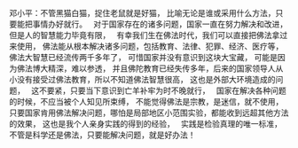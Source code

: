 邓小平：不管黑猫白猫，捉住老鼠就是好猫，
比喻无论是谁或采用什么方法，只要能把事情办好就行。
&nbsp;
对于国家存在的诸多问题，国家一直在努力解决和改进，
但是人的智慧能力毕竟有限，
&nbsp;
有幸我们生在佛法时代，我们可以直接把佛法拿过来使用，
佛法能从根本解决诸多问题，包括教育、法律、犯罪、经济、医疗等，
&nbsp;
佛法大智慧已经流传两千多年了，
可惜国家并没有意识到这块大宝藏，
可能是因为佛法博大精深，难以参透，
并且佛陀教育已经失传多年，后来的国家领导人从小没有接受过佛法教育，所以不知道佛法智慧很高，
这也是外部大环境造成的问题，
&nbsp;
这不要紧，只要当下意识到亡羊补牢为时不晚就行，
&nbsp;
国家在解决各种问题的时候，不应当被个人知见所束缚，
不能觉得佛法是宗教，是迷信，就不使用，
&nbsp;
只要国家肯用佛法解决问题，哪怕是局部地区小范围实验，都能收到远超其他方法的效果，
这也是我个人亲身实践的得到的经验，
&nbsp;
实践是检验真理的唯一标准，
&nbsp;
不管是科学还是佛法，只要能解决问题，就是好办法！